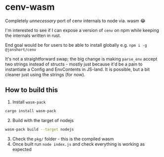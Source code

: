 # cenv-wasm

Completely _unnecessary_ port of cenv internals to node via. wasm :joy:

I'm interested to see if I can expose a version of `cenv` on npm while keeping the internals written in rust.

End goal would be for users to be able to install globally e.g. `npm i -g @jonshort/cenv`

It's not a straightforward swap; the big change is making `parse_env` accept two strings instead of structs - mostly just because it'd be a pain to instantiate a Config and EnvContents in JS-land. It is possible, but a bit cleaner just using the strings (for now).

## How to build this
1. Install `wasm-pack`
```bash
cargo install wasm-pack
```
2. Build with the target of nodejs
```bash
wasm-pack build --target nodejs
```
3. Check the `pkg/` folder - this is the compiled wasm
4. Once built run `node index.js` and check everything is working as expected
